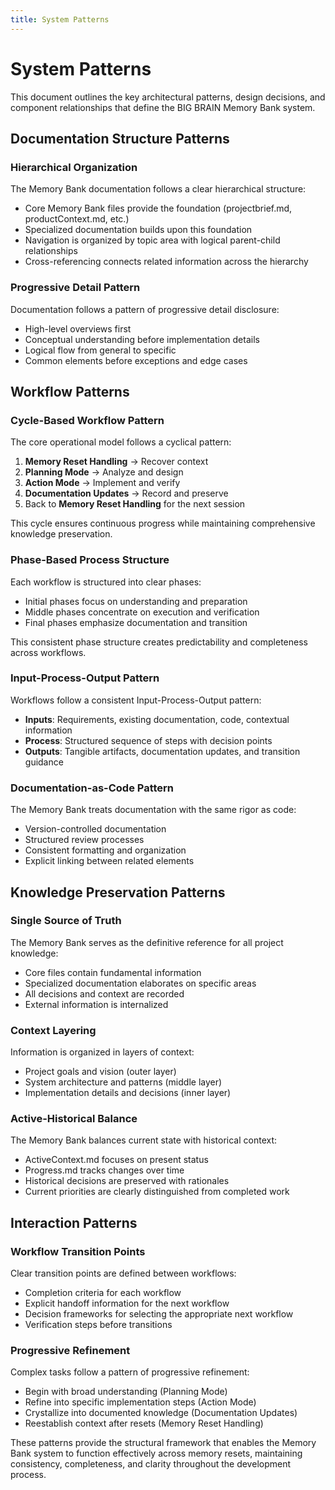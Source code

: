 ```yaml
---
title: System Patterns
---
```


# System Patterns

This document outlines the key architectural patterns, design decisions, and
component relationships that define the BIG BRAIN Memory Bank system.

## Documentation Structure Patterns

### Hierarchical Organization

The Memory Bank documentation follows a clear hierarchical structure:

- Core Memory Bank files provide the foundation (projectbrief.md,
  productContext.md, etc.)
- Specialized documentation builds upon this foundation
- Navigation is organized by topic area with logical parent-child relationships
- Cross-referencing connects related information across the hierarchy

### Progressive Detail Pattern

Documentation follows a pattern of progressive detail disclosure:

- High-level overviews first
- Conceptual understanding before implementation details
- Logical flow from general to specific
- Common elements before exceptions and edge cases

## Workflow Patterns

### Cycle-Based Workflow Pattern

The core operational model follows a cyclical pattern:

1. **Memory Reset Handling** → Recover context
2. **Planning Mode** → Analyze and design
3. **Action Mode** → Implement and verify
4. **Documentation Updates** → Record and preserve
5. Back to **Memory Reset Handling** for the next session

This cycle ensures continuous progress while maintaining comprehensive knowledge
preservation.

### Phase-Based Process Structure

Each workflow is structured into clear phases:

- Initial phases focus on understanding and preparation
- Middle phases concentrate on execution and verification
- Final phases emphasize documentation and transition

This consistent phase structure creates predictability and completeness across
workflows.

### Input-Process-Output Pattern

Workflows follow a consistent Input-Process-Output pattern:

- **Inputs**: Requirements, existing documentation, code, contextual information
- **Process**: Structured sequence of steps with decision points
- **Outputs**: Tangible artifacts, documentation updates, and transition
  guidance

### Documentation-as-Code Pattern

The Memory Bank treats documentation with the same rigor as code:

- Version-controlled documentation
- Structured review processes
- Consistent formatting and organization
- Explicit linking between related elements

## Knowledge Preservation Patterns

### Single Source of Truth

The Memory Bank serves as the definitive reference for all project knowledge:

- Core files contain fundamental information
- Specialized documentation elaborates on specific areas
- All decisions and context are recorded
- External information is internalized

### Context Layering

Information is organized in layers of context:

- Project goals and vision (outer layer)
- System architecture and patterns (middle layer)
- Implementation details and decisions (inner layer)

### Active-Historical Balance

The Memory Bank balances current state with historical context:

- ActiveContext.md focuses on present status
- Progress.md tracks changes over time
- Historical decisions are preserved with rationales
- Current priorities are clearly distinguished from completed work

## Interaction Patterns

### Workflow Transition Points

Clear transition points are defined between workflows:

- Completion criteria for each workflow
- Explicit handoff information for the next workflow
- Decision frameworks for selecting the appropriate next workflow
- Verification steps before transitions

### Progressive Refinement

Complex tasks follow a pattern of progressive refinement:

- Begin with broad understanding (Planning Mode)
- Refine into specific implementation steps (Action Mode)
- Crystallize into documented knowledge (Documentation Updates)
- Reestablish context after resets (Memory Reset Handling)

These patterns provide the structural framework that enables the Memory Bank
system to function effectively across memory resets, maintaining consistency,
completeness, and clarity throughout the development process.
